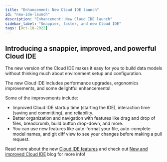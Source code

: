 ```yaml
---
title: "Enhancement: New Cloud IDE launch"
id: "new-ide-launch"
description: "Enhancement: New Cloud IDE launch"
sidebar_label: "Snappier, faster, and new Cloud IDE"
tags: [Oct-18-2022]
---
```


## Introducing a snappier, improved, and powerful Cloud IDE

The new version of the Cloud IDE makes it easy for you to build data models without thinking much about environment setup and configuration.

The new Cloud IDE includes performance upgrades, ergonomics improvements, and some delightful enhancements!

Some of the improvements include:

- Improved Cloud IDE startup time (starting the IDE), interaction time (saving and committing), and reliability.
- Better organization and navigation with features like drag and drop of files, breadcrumb, build button drop-down, and more.
- You can use new features like auto-format your file, auto-complete model names, and git diff view to see your changes before making a pull request.

Read more about the new [Cloud IDE features](/docs/get-started/dbt-cloud-features) and check out [New and improved Cloud IDE](https://www.getdbt.com/blog/new-improved-cloud-ide/) blog for more info!

